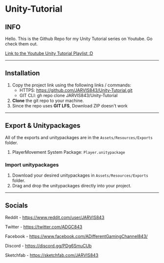 # Unity-Tutorial
## INFO
Hello. This is the Github Repo for my Unity Tutorial series on Youtube. Go check them out.

[Link to the Youtube Unity Tutorial Playlist :D](https://youtube.com/playlist?list=PL3p7mMWzAZI9-w6mUgAtU168CW_OejOJ1)

---
## Installation
1. Copy the project link using the following links / commands:
   - HTTPS: https://github.com/JARVIS843/Unity-Tutorial.git 
   - GIT CLI: gh repo clone JARVIS843/Unity-Tutorial
2.  **Clone** the git repo to your machine.
3. Since the repo uses **GIT LFS**, Download ZIP doesn't work
---
## Export & Unitypackages
All of the exports and unitypackages are in the `Assets/Resources/Exports` folder.
1. PlayerMovement System Package: `Player.unitypackage`

### Import unitypackages
1. Download your desired unitypackages in `Assets/Resources/Exports` folder.
2. Drag and drop the unitypackages directly into your project.

---
## Socials
Reddit - https://www.reddit.com/user/JARVIS843

Twitter - https://twitter.com/ADGC843

Facebook - https://www.facebook.com/ADifferentGamingChannel843/

Discord - https://discord.gg/PDg6SmuCUb

Sketchfab - https://sketchfab.com/JARVIS843

